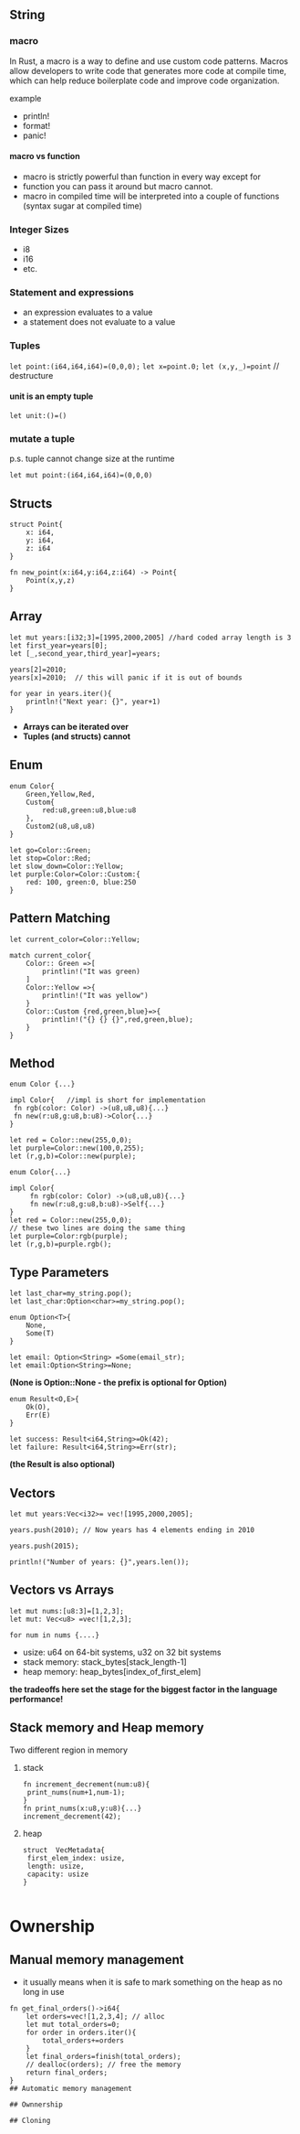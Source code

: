 ## String
### macro
In Rust, a macro is a way to define and use custom code patterns. Macros allow developers to write code that generates more code at compile time, which can help reduce boilerplate code and improve code organization.

example

- println!
- format!
- panic!

#### macro vs function

-  macro is strictly powerful than function in every way except for
-  function you can pass it around but macro cannot.
-  macro in compiled time will be interpreted into a couple of functions (syntax sugar at compiled time)

### Integer Sizes
- i8
-  i16
-  etc.

### Statement and expressions

- an expression evaluates to a value
-  a statement does not evaluate to a value

### Tuples
``` let point:(i64,i64,i64)=(0,0,0); ```
``` let x=point.0; ```
``` let (x,y,_)=point ``` // destructure
#### unit is an empty tuple
``` let unit:()=() ```
### mutate a tuple
p.s. tuple cannot change size at the runtime

```
let mut point:(i64,i64,i64)=(0,0,0)
```
## Structs

```
struct Point{
    x: i64,
    y: i64,
    z: i64
}

fn new_point(x:i64,y:i64,z:i64) -> Point{
    Point(x,y,z)
}
```

## Array

```
let mut years:[i32;3]=[1995,2000,2005] //hard coded array length is 3
let first_year=years[0];
let [_,second_year,third_year]=years;

years[2]=2010;
years[x]=2010;  // this will panic if it is out of bounds

for year in years.iter(){
    println!("Next year: {}", year+1)
}
```
 - **Arrays can be iterated over**
 - **Tuples (and structs) cannot**


## Enum

```
enum Color{
    Green,Yellow,Red,
    Custom{
        red:u8,green:u8,blue:u8
    },
    Custom2(u8,u8,u8)
}

let go=Color::Green;
let stop=Color::Red;
let slow_down=Color::Yellow;
let purple:Color=Color::Custom:{
    red: 100, green:0, blue:250
}
```
## Pattern Matching
```
let current_color=Color::Yellow;

match current_color{
    Color:: Green =>[
        printlin!("It was green)
    ]
    Color::Yellow =>{
        printlin!("It was yellow")
    }
    Color::Custom {red,green,blue}=>{
        printlin!("{} {} {}",red,green,blue);
    }
}
```
## Method

```
enum Color {...}

impl Color{   //impl is short for implementation
 fn rgb(color: Color) ->(u8,u8,u8){...}
 fn new(r:u8,g:u8,b:u8)->Color{...}
}

let red = Color::new(255,0,0);
let purple=Color::new(100,0,255);
let (r,g,b)=Color::new(purple);
```

```
enum Color{...}

impl Color{
     fn rgb(color: Color) ->(u8,u8,u8){...}
     fn new(r:u8,g:u8,b:u8)->Self{...}
}
let red = Color::new(255,0,0);
// these two lines are doing the same thing
let purple=Color:rgb(purple);
let (r,g,b)=purple.rgb();
```
## Type Parameters
```
let last_char=my_string.pop();
let last_char:Option<char>=my_string.pop();

enum Option<T>{
    None,
    Some(T)
}

let email: Option<String> =Some(email_str);
let email:Option<String>=None;
```
**(None is Option::None - the prefix is optional for Option)**

```
enum Result<O,E>{
    Ok(O),
    Err(E)
}

let success: Result<i64,String>=Ok(42);
let failure: Result<i64,String>=Err(str);
```
**(the Result is also optional)**


## Vectors

```
let mut years:Vec<i32>= vec![1995,2000,2005];

years.push(2010); // Now years has 4 elements ending in 2010

years.push(2015);

println!("Number of years: {}",years.len());
```

## Vectors vs Arrays
```
let mut nums:[u8:3]=[1,2,3];
let mut: Vec<u8> =vec![1,2,3];

for num in nums {....}
```
- usize: u64 on 64-bit systems, u32 on 32 bit systems
- stack memory: stack_bytes[stack_length-1]
- heap memory: heap_bytes[index_of_first_elem]
  
**the tradeoffs here set the stage for the biggest factor in the language performance!**

## Stack memory and Heap memory

Two different region in memory
1. stack
   ```
   fn increment_decrement(num:u8){
    print_nums(num+1,num-1);
   }
   fn print_nums(x:u8,y:u8){...}
   increment_decrement(42);
   ```
 

2. heap
   ```
   struct  VecMetadata{
    first_elem_index: usize,
    length: usize,
    capacity: usize
   }


# Ownership

## Manual memory management
- it usually means when it is safe to mark something on the heap as no long in use
```
fn get_final_orders()->i64{
    let orders=vec![1,2,3,4]; // alloc
    let mut total_orders=0;
    for order in orders.iter(){
        total_orders+=orders
    }
    let final_orders=finish(total_orders);
    // dealloc(orders); // free the memory
    return final_orders;
}
## Automatic memory management

## Ownnership

## Cloning





